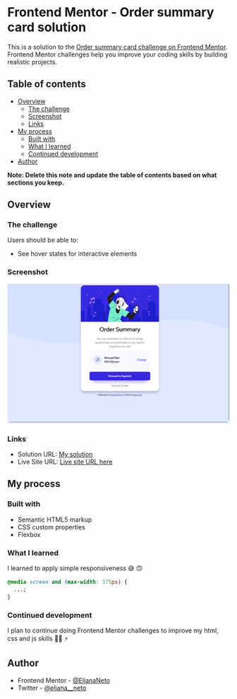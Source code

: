 # Frontend Mentor - Order summary card solution

This is a solution to the [Order summary card challenge on Frontend Mentor](https://www.frontendmentor.io/challenges/order-summary-component-QlPmajDUj). Frontend Mentor challenges help you improve your coding skills by building realistic projects.

## Table of contents

- [Overview](#overview)
  - [The challenge](#the-challenge)
  - [Screenshot](#screenshot)
  - [Links](#links)
- [My process](#my-process)
  - [Built with](#built-with)
  - [What I learned](#what-i-learned)
  - [Continued development](#continued-development)
- [Author](#author)

**Note: Delete this note and update the table of contents based on what sections you keep.**

## Overview

### The challenge

Users should be able to:

- See hover states for interactive elements

### Screenshot

![](screenshot/web.png)

### Links

- Solution URL: [My solution ](https://www.frontendmentor.io/solutions/order-summary-component-zIgUK-v7E)
- Live Site URL: [Live site URL here](https://eliananeto.github.io/order-summary-component/)

## My process

### Built with

- Semantic HTML5 markup
- CSS custom properties
- Flexbox

### What I learned

I learned to apply simple responsiveness 😅 🙃

```css
@media screen and (max-width: 375px) {
  ...;
}
```

### Continued development

I plan to continue doing Frontend Mentor challenges to improve my html, css and js skills 💪🏿 ⚡️

## Author
- Frontend Mentor - [@ElianaNeto](https://www.frontendmentor.io/profile/ElianaNeto)
- Twitter - [@eliana\_\_neto](https://twitter.com/eliana__neto)
